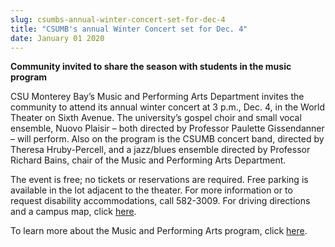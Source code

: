 ```yaml
---
slug: csumbs-annual-winter-concert-set-for-dec-4
title: "CSUMB's annual Winter Concert set for Dec. 4"
date: January 01 2020
---
```


<p><strong>Community invited to share the season with students in the music program</strong>
</p><p>CSU Monterey Bay’s Music and Performing Arts Department invites the community to attend its annual winter concert at 3 p.m., Dec. 4, in the World Theater on Sixth Avenue. The university’s gospel choir and small vocal ensemble, Nuovo Plaisir – both directed by Professor Paulette Gissendanner – will perform. Also on the program is the CSUMB concert band, directed by Theresa Hruby-Percell, and a jazz/blues ensemble directed by Professor Richard Bains, chair of the Music and Performing Arts Department.
</p><p>The event is free; no tickets or reservations are required. Free parking is available in the lot adjacent to the theater. For more information or to request disability accommodations, call 582-3009. For driving directions and a campus map, click <a href="http://csumb.edu/map">here</a>.
</p><p>To learn more about the Music and Performing Arts program, click <a href="http://mpa.csumb.edu/">here</a>.
</p>
